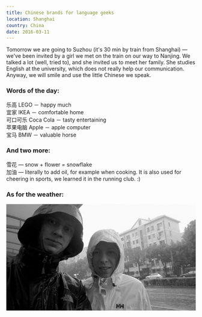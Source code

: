 ```yaml
---
title: Chinese brands for language geeks
location: Shanghai
country: China
date: 2016-03-11
---
```


Tomorrow we are going to Suzhou (it's 30 min by train from Shanghai) — we've been invited by a girl we met on the train on our way to Nanjing. We talked a lot (well, tried to), and she invited us to meet her family. She studies English at the university, which does not really help our communication. Anyway, we will smile and use the little Chinese we speak. 

### Words of the day:
乐高 LEGO － happy much  
宜家 IKEA － comfortable home  
可口可乐 Coca Cola － tasty entertaining  
苹果电脑 Apple － apple computer  
宝马 BMW － valuable horse   

### And two more:
雪花 — snow + flower = snowflake   
加油 — literally to add oil, for example when cooking. It is also used for cheering in sports, we learned it in the running club. :)

### As for the weather:

![S. and E. in raincoats](../../img/0311eso.jpg)
